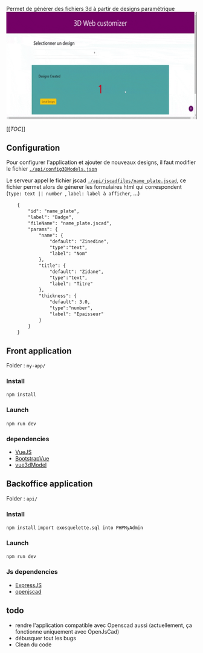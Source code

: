 Permet de générer des fichiers 3d à partir de designs paramétrique
![Démo de l'application](./quick-demo.gif)

[[_TOC_]]

## Configuration
Pour configurer l'application et ajouter de nouveaux designs, il faut modifier le fichier [`./api/config3DModels.json`](./api/config3DModels.json)

Le serveur appel le fichier jscad [`./api/jscadfiles/name_plate.jscad`](./api/jscadfiles/name_plate.jscad), ce fichier permet alors de génerer les formulaires html qui correspondent (`type: text || number `, `label: label à afficher`, ...)

```
    {
        "id": "name_plate",
        "label": "Badge",
        "fileName": "name_plate.jscad",
        "params": {
            "name": {
                "default": "Zinedine",
                "type":"text",
                "label": "Nom"
            },
            "title": {
                "default": "Zidane",
                "type":"text",
                "label": "Titre"
            },
            "thickness": {
                "default": 3.0,
                "type":"number",
                "label": "Epaisseur"
            }
        }
    }
```

## Front application
Folder : `my-app/`

### Install
`npm install`

### Launch
`npm run dev`

### dependencies
- [VueJS](https://vuejs.org/)
- [BootstrapVue](https://bootstrap-vue.org/)
- [vue3dModel](https://github.com/hujiulong/vue-3d-model)


## Backoffice application
Folder : `api/`

### Install
`npm install`
`import exosquelette.sql into PHPMyAdmin`


### Launch
`npm run dev`

### Js dependencies
- [ExpressJS](https://expressjs.com/fr/)
- [openjscad](https://github.com/jscad/OpenJSCAD.org)

## todo
- rendre l'application compatible avec Openscad aussi (actuellement, ça fonctionne uniquement avec OpenJsCad)
- débusquer tout les bugs
- Clean du code